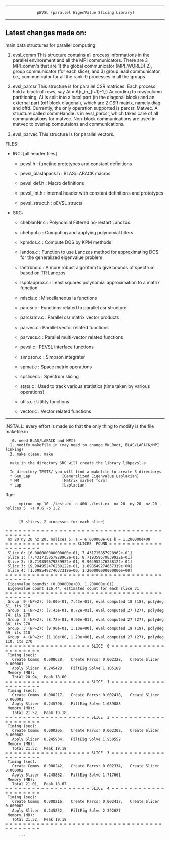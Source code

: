 -----------------------------------------------------------------------
                  pEVSL (parallel EigenValue Slicing Library)
-----------------------------------------------------------------------
  Latest changes made on: 
-----------------------------------------------------------------------

main data structures for parallel computing

1. evsl_comm 
   This structure contains all process informations in the parallel environment
   and all the MPI communicators. There are 3 MPI_comm's that are 1) the global communicator
   (MPI_WORLD) 2), group communicator (for each slice), and 3) group lead communicator, i.e., 
   communicator for all the rank-0 processes in all the groups

2. evsl_parcsr 
   This structure is for parallel CSR matrices. Each process hold a block of rows, say Ai = A(r_i:r_{i+1}-1,:) 
   According to row/column partitioning, Ai is split into a local part (in the diagonal block) and an external part
   (off block diagonal), which are 2 CSR matrix, namely diag and offd.
   Currently, the only operation supported is parcsr_Matvec. A structure called commHandle is in evsl_parcsr, which takes care
   of all communications for matvec. Non-block communications are used in matvec to overlap computaions and communications.

3. evsl_parvec 
   This structure is for parallel vectors. 

FILES:
  * INC: [all header files]
    * pevsl.h               :   functino prototypes and constant definitions

    * pevsl_blaslapack.h    :   BLAS/LAPACK macros

    * pevsl_def.h           :   Macro definitions

    * pevsl_int.h           :   internal header with constant definitions and prototypes

    * pevsl_struct.h        :   pEVSL structs

  * SRC:	
    * cheblanNr.c	    :  Polynomial Filtered no-restart Lanczos

    * chebpol.c	    :  Computing and applying polynomial filters

    * kpmdos.c	    :  Compute DOS by KPM methods

    * landos.c	    :  Function to use Lanczos method for approximating DOS for the generalized eigenvalue problem

    * lantrbnd.c	    :  A more robust algorithm to give bounds of spectrum based on TR Lanczos

    * lspolapprox.c	:  Least squares polynomial approximation to a matrix function

    * miscla.c	    :  Miscellaneous la functions

    * parcsr.c	    :  Functinos related to parallel csr structure

    * parcsrmv.c	    :  Parallel csr matrix vector products

    * parvec.c	    :  Parallel vector related functions

    * parvecs.c	    :  Parallel multi-vector related functions

    * pevsl.c	        :  PEVSL interface functions

    * simpson.c	    :  Simpson integrater

    * spmat.c	        :  Space matrix operations

    * spslicer.c	    :  Spectrum slicing

    * stats.c	        :  Used to track various statistics (time taken by various operations)

    * utils.c	        :  Utility functions

    * vector.c	    :  Vector related functions 
- - - - - - - - - - - - - - - - - - - - - - - - - - - - - - - - -

INSTALL:
     every effort is made so that the only thing to modify is the file
     makefile.in
          

      
      [0. need BLAS/LAPACK and MPI]
      1. modify makefile.in (may need to change MKLRoot, BLAS/LAPACK/MPI linking)
      2. make clean; make

      make in the directory SRC will create the library libpevsl.a

      In directory TESTS/ you will find a makefile to create 3 directorys
      * Gen_Lap              [Generalized Eigenvalue Laplacian]
      * MM                   [Matrix market form]
      * Lap                  [Laplacian]

Run:
```
      mpirun -np 10 ./test.ex -n 400 ./test.ex -nx 20 -ny 20 -nz 20 -nslices 5  -a 0.6 -b 1.2


      [5 slices, 2 processes for each slice]

= = = = = = = = = = = = = = = = = = = = = = = = = = = = = = = = = = = = = = = = =
 nx 20 ny 20 nz 20, nslices 5, a = 6.000000e-01 b = 1.200000e+00
= = = = = = = = = = = = = = = = SLICES  FOUND = = = = = = = = = = = = = = = = = = = =
 Slice 0: [6.000000000000000e-01, 7.431715857928962e-01]
 Slice 1: [7.431715857928962e-01, 8.719359679839922e-01]
 Slice 2: [8.719359679839922e-01, 9.904952476238122e-01]
 Slice 3: [9.904952476238122e-01, 1.098549274637319e+00]
 Slice 4: [1.098549274637319e+00, 1.200000000000000e+00]
= = = = = = = = = = = = = = = = = = = = = = = = = = = = = = = = = = = = = = = = =
 Eigenvalue bounds: (0.000000e+00, 1.200000e+01)
 Eigenvalue count 126.44, estimated count for each slice 31
= = = = = = = = = = = = = = = = = = = = = = = = = = = = = = = = = = = = = = = = =
 Group  0 (NP=2): [6.00e-01, 7.43e-01], eval computed 18 (18), polydeg  61, its 210
 Group  1 (NP=2): [7.43e-01, 8.72e-01], eval computed 27 (27), polydeg  74, its 270
 Group  2 (NP=2): [8.72e-01, 9.90e-01], eval computed 27 (27), polydeg  86, its 270
 Group  3 (NP=2): [9.90e-01, 1.10e+00], eval computed 19 (19), polydeg  99, its 210
 Group  4 (NP=2): [1.10e+00, 1.20e+00], eval computed 27 (27), polydeg 110, its 270
= = = = = = = = = = = = = = = = = = = SLICE  0 = = = = = = = = = = = = = = = = = = = =
 Timing (sec):
   Create Comms  0.000628,   Create Parcsr 0.002328,   Create Slicer 0.000001
   Apply Slicer  0.245428,   FiltEig Solve 1.105189
 Memory (MB):
   Total 20.94,  Peak 18.60 
= = = = = = = = = = = = = = = = = = = SLICE  1 = = = = = = = = = = = = = = = = = = = =
 Timing (sec):
   Create Comms  0.000217,   Create Parcsr 0.002418,   Create Slicer 0.000001
   Apply Slicer  0.245796,   FiltEig Solve 1.689088
 Memory (MB):
   Total 21.52,  Peak 19.18 
= = = = = = = = = = = = = = = = = = = SLICE  2 = = = = = = = = = = = = = = = = = = = =
 Timing (sec):
   Create Comms  0.000205,   Create Parcsr 0.002302,   Create Slicer 0.000002
   Apply Slicer  0.245934,   FiltEig Solve 1.950552
 Memory (MB):
   Total 21.52,  Peak 19.18 
= = = = = = = = = = = = = = = = = = = SLICE  3 = = = = = = = = = = = = = = = = = = = =
 Timing (sec):
   Create Comms  0.000242,   Create Parcsr 0.002334,   Create Slicer 0.000002
   Apply Slicer  0.245882,   FiltEig Solve 1.717661
 Memory (MB):
   Total 21.01,  Peak 18.67 
= = = = = = = = = = = = = = = = = = = SLICE  4 = = = = = = = = = = = = = = = = = = = =
 Timing (sec):
   Create Comms  0.000216,   Create Parcsr 0.002417,   Create Slicer 0.000002
   Apply Slicer  0.245852,   FiltEig Solve 2.392627
 Memory (MB):
   Total 21.52,  Peak 19.18 
= = = = = = = = = = = = = = = = = = = = = = = = = = = = = = = = = = = = = = = = = = =

      ```
